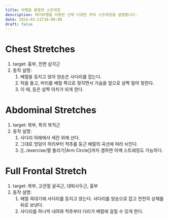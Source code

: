 ```yaml
---
title: 바렐을 활용한 스트레칭
description: 래더바렐을 이용한 신체 다양한 부위 스트레칭을 설명합니다.
date: 2024-03-21T16:00:00
draft: false
---
```


# Chest Stretches

1. target: 흉부, 전면 삼각근
2. 동작 설명:
   1. 배럴을 등지고 앉아 양손은 사다리를 잡는다.
   2. 턱을 들고, 머리를 배럴 쪽으로 젖히면서 가슴을 앞으로 살짝 밀어 젖힌다.
   3. 이 때, 등은 살짝 아치가 되게 한다.

# Abdominal Stretches

1. target: 복부, 특히 복직근
2. 동작 설명:
   1. 사다리 아래에서 세칸 위에 선다.
   2. 그대로 엉덩이 허리부터 척추를 둥근 배럴의 곡선에 따라 뉘인다.
   3. [[../exercise/팔 돌리기|Arm Circle]]까지 겸하면 어깨 스트레칭도 가능하다.

# Full Frontal Stretch

1. target: 복부, 고관절 굴곡근, 대퇴사두근, 흉부
2. 동작 설명:
   1. 배럴 꼭대기에 사다리를 등지고 앉는다. 사다리를 양손으로 잡고 천천히 상체를 뒤로 보낸다.
   2. 사다리를 하나씩 내려와 척추부터 다리가 배럴에 걸칠 수 있게 한다. 
